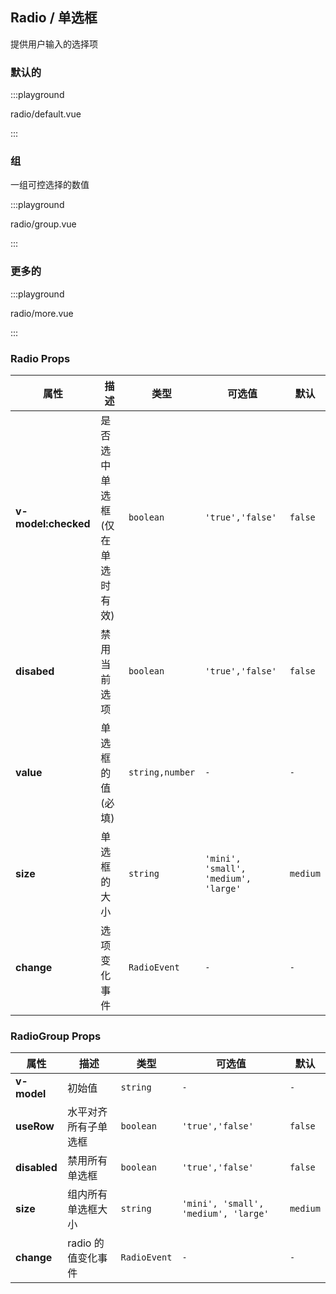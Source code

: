 ## Radio / 单选框

提供用户输入的选择项

### 默认的

:::playground

radio/default.vue

:::

### 组

一组可控选择的数值

:::playground

radio/group.vue

:::

### 更多的

:::playground

radio/more.vue

:::

### Radio Props

| 属性                | 描述                           | 类型            | 可选值                               | 默认     |
| ------------------- | ------------------------------ | --------------- | ------------------------------------ | -------- |
| **v-model:checked** | 是否选中单选框(仅在单选时有效) | `boolean`       | `'true','false'`                     | `false`  |
| **disabed**         | 禁用当前选项                   | `boolean`       | `'true','false'`                     | `false`  |
| **value**           | 单选框的值(必填)               | `string,number` | `-`                                  | `-`      |
| **size**            | 单选框的大小                   | `string`        | `'mini', 'small', 'medium', 'large'` | `medium` |
| **change**          | 选项变化事件                   | `RadioEvent`    | `-`                                  | `-`      |

### RadioGroup Props

| 属性         | 描述                 | 类型         | 可选值                               | 默认     |
| ------------ | -------------------- | ------------ | ------------------------------------ | -------- |
| **v-model**  | 初始值               | `string`     | `-`                                  | `-`      |
| **useRow**   | 水平对齐所有子单选框 | `boolean`    | `'true','false'`                     | `false`  |
| **disabled** | 禁用所有单选框       | `boolean`    | `'true','false'`                     | `false`  |
| **size**     | 组内所有单选框大小   | `string`     | `'mini', 'small', 'medium', 'large'` | `medium` |
| **change**   | radio 的值变化事件   | `RadioEvent` | `-`                                  | `-`      |
